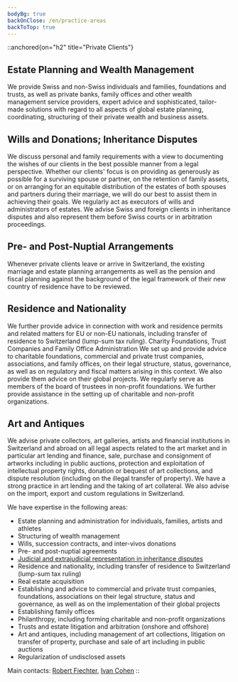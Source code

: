 ```yaml
---
bodyBg: true
backOnClose: /en/practice-areas
backToTop: true
---
```


::anchored{on="h2" title="Private Clients"}

## Estate Planning and Wealth Management
We provide Swiss and non-Swiss individuals and families, foundations and trusts, as well as private banks, family offices and other wealth management service providers, expert advice and sophisticated, tailor-made solutions with regard to all aspects of global estate planning, coordinating, structuring of their private wealth and business assets.


## Wills and Donations; Inheritance Disputes
We discuss personal and family requirements with a view to documenting the wishes of our clients in the best possible manner from a legal perspective. Whether our clients' focus is on providing as generously as possible for a surviving spouse or partner, on the retention of family assets, or on arranging for an equitable distribution of the estates of both spouses and partners during their marriage, we will do our best to assist them in achieving their goals. We regularly act as executors of wills and administrators of estates. We advise Swiss and foreign clients in inheritance disputes and also represent them before Swiss courts or in arbitration proceedings.


## Pre- and Post-Nuptial Arrangements
Whenever private clients leave or arrive in Switzerland, the existing marriage and estate planning arrangements as well as the pension and fiscal planning against the background of the legal framework of their new country of residence have to be reviewed.


## Residence and Nationality
We further provide advice in connection with work and residence permits and related matters for EU or non-EU nationals, including transfer of residence to Switzerland (lump-sum tax ruling). Charity Foundations, Trust Companies and Family Office Administration We set up and provide advice to charitable foundations, commercial and private trust companies, associations, and family offices, on their legal structure, status, governance, as well as on regulatory and fiscal matters arising in this context. We also provide them advice on their global projects. We regularly serve as members of the board of trustees in non-profit foundations. We further provide assistance in the setting up of charitable and non-profit organizations.


## Art and Antiques
We advise private collectors, art galleries, artists and financial institutions in Switzerland and abroad on all legal aspects related to the art market and in particular art lending and finance, sale, purchase and consignment of artworks including in public auctions, protection and exploitation of intellectual property rights, donation or bequest of art collections, and dispute resolution (including on the illegal transfer of property). We have a strong practice in art lending and the taking of art collateral. We also advise on the import, export and custom regulations in Switzerland.

We have expertise in the following areas:

- Estate planning and administration for individuals, families, artists and athletes
- Structuring of wealth management
- Wills, succession contracts, and inter-vivos donations
- Pre- and post-nuptial agreements
- [Judicial and extrajudicial representation in inheritance disputes](/en/practice-areas/litigation-arbitration)
- Residence and nationality, including transfer of residence to Switzerland (lump-sum tax ruling)
- Real estate acquisition
- Establishing and advice to commercial and private trust companies, foundations, associations on their legal structure, status and governance, as well as on the implementation of their global projects
- Establishing family offices
- Philanthropy, including forming charitable and non-profit organizations
- Trusts and estate litigation and arbitration (onshore and offshore)
- Art and antiques, including management of art collections, litigation on transfer of property, purchase and sale of art including in public auctions
- Regularization of undisclosed assets

Main contacts: [Robert Fiechter](/en/team/rf), [Ivan Cohen](/en/team/ic)
::
